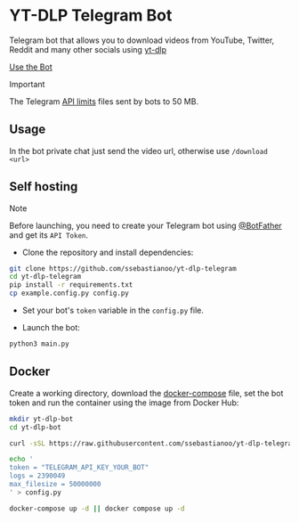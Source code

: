 # YT-DLP Telegram Bot

Telegram bot that allows you to download videos from YouTube, Twitter, Reddit and many other socials using [yt-dlp](https://github.com/yt-dlp/yt-dlp) 

[Use the Bot](https://t.me/SatoruBot)

> [!IMPORTANT]  
> The Telegram [API limits](https://core.telegram.org/bots/features#local-bot-api) files sent by bots to 50 MB.

## Usage

In the bot private chat just send the video url, otherwise use `/download <url>`

## Self hosting

> [!NOTE]
> Before launching, you need to create your Telegram bot using [@BotFather](https://telegram.me/BotFather) and get its `API Token`.

- Clone the repository and install dependencies:

```bash
git clone https://github.com/ssebastianoo/yt-dlp-telegram
cd yt-dlp-telegram
pip install -r requirements.txt
cp example.config.py config.py
```

- Set your bot's `token` variable in the `config.py` file.

- Launch the bot:

```bash
python3 main.py
```

## Docker

Create a working directory, download the [docker-compose](./docker-compose.yml) file, set the bot token and run the container using the image from Docker Hub:

```bash
mkdir yt-dlp-bot
cd yt-dlp-bot

curl -sSL https://raw.githubusercontent.com/ssebastianoo/yt-dlp-telegram/refs/heads/master/docker-compose.yml -o docker-compose.yml

echo '
token = "TELEGRAM_API_KEY_YOUR_BOT"
logs = 2390049
max_filesize = 50000000
' > config.py

docker-compose up -d || docker compose up -d
```